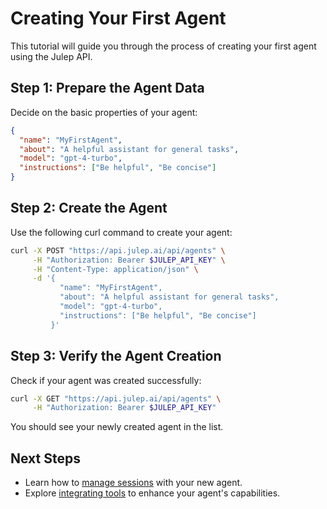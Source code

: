 # Creating Your First Agent

This tutorial will guide you through the process of creating your first agent using the Julep API.

## Step 1: Prepare the Agent Data

Decide on the basic properties of your agent:

```json
{
  "name": "MyFirstAgent",
  "about": "A helpful assistant for general tasks",
  "model": "gpt-4-turbo",
  "instructions": ["Be helpful", "Be concise"]
}
```

## Step 2: Create the Agent

Use the following curl command to create your agent:

```bash
curl -X POST "https://api.julep.ai/api/agents" \
     -H "Authorization: Bearer $JULEP_API_KEY" \
     -H "Content-Type: application/json" \
     -d '{
           "name": "MyFirstAgent",
           "about": "A helpful assistant for general tasks",
           "model": "gpt-4-turbo",
           "instructions": ["Be helpful", "Be concise"]
         }'
```

## Step 3: Verify the Agent Creation

Check if your agent was created successfully:

```bash
curl -X GET "https://api.julep.ai/api/agents" \
     -H "Authorization: Bearer $JULEP_API_KEY"
```

You should see your newly created agent in the list.

## Next Steps

- Learn how to [manage sessions](./managing_sessions.md) with your new agent.
- Explore [integrating tools](./integrating_tools.md) to enhance your agent's capabilities.